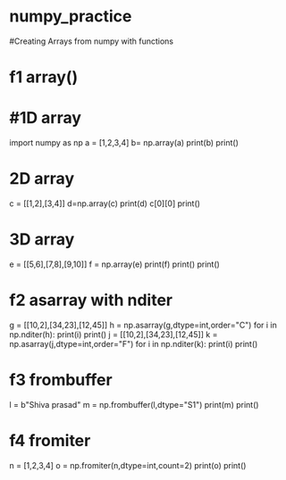 # numpy_practice
#Creating Arrays from numpy with functions

# f1 array()

# #1D array
import numpy as np
a = [1,2,3,4]
b= np.array(a)
print(b)
print()

# 2D array
c = [[1,2],[3,4]]
d=np.array(c)
print(d)
c[0][0]
print()

# 3D array
e = [[5,6],[7,8],[9,10]]
f = np.array(e)
print(f)
print()
print()

# f2 asarray with nditer
g = [[10,2],[34,23],[12,45]]
h = np.asarray(g,dtype=int,order="C")
for i in np.nditer(h):
    print(i)
print()
j = [[10,2],[34,23],[12,45]]
k = np.asarray(j,dtype=int,order="F")
for i in np.nditer(k):
    print(i)
print()

# f3 frombuffer
l = b"Shiva prasad"
m = np.frombuffer(l,dtype="S1")
print(m)
print()

# f4 fromiter
n = [1,2,3,4]
o = np.fromiter(n,dtype=int,count=2)
print(o)
print()
